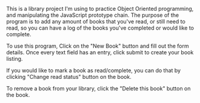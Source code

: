 This is a library project I'm using to practice Object Oriented programming, and manipulating the JavaScript prototype chain. 
The purpose of the program is to add any amount of books that you've read, or still need to read, so you can have a log of the books you've completed or would like to complete.

To use this program, Click on the "New Book" button and fill out the form details. Once every text field has an entry, click submit to create your book listing.

If you would like to mark a book as read/complete, you can do that by clicking "Change read status" button on the book.

To remove a book from your library, click the "Delete this book" button on the book.